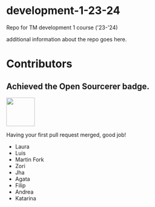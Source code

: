 # development-1-23-24
Repo for TM development 1 course ('23-'24)

additional information about the repo goes here.

# Contributors 


## Achieved the Open Sourcerer badge. 

<img src="https://github.com/sagelga/github-achievement-cheatsheet/blob/main/img/open-sourcerer/open-sourcerer-default.png" height="75px" width="75px">

Having your first pull request merged, good job!

- Laura
- Luis
- Martin Fork 
- Zori
- Jha 
- Agata
- Filip
- Andrea
- Katarina 